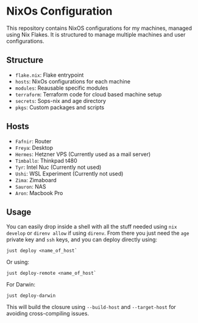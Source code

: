 # NixOs Configuration

This repository contains NixOS configurations for my machines, managed using Nix Flakes.
It is structured to manage multiple machines and user configurations.

## Structure

- `flake.nix`: Flake entrypoint
- `hosts`: NixOs configurations for each machine
- `modules`: Reausable specific modules
- `terraform`: Terraform code for cloud based machine setup
- `secrets`: Sops-nix and age directory
- `pkgs`: Custom packages and scripts

## Hosts

- `Fafnir`: Router
- `Freya`: Desktop
- `Hermes`: Hetzner VPS (Currently used as a mail server)
- `Timballo`: Thinkpad t480
- `Tyr`: Intel Nuc (Currently not used)
- `Ushi`: WSL Experiment (Currently not used)
- `Zima`: Zimaboard
- `Sauron`: NAS
- `Aron`: Macbook Pro

## Usage

You can easily drop inside a shell with all the stuff needed using `nix develop` or `direnv allow` if using `direnv`. From there you just need the `age` private key and `ssh` keys, and you can deploy directly using:

```
just deploy <name_of_host`
```

Or using:

```
just deploy-remote <name_of_host`
```

For Darwin:

```
just deploy-darwin
```

This will build the closure using `--build-host` and `--target-host` for avoiding cross-compiling issues.
